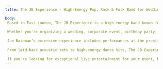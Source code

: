 ```yaml
---
title: The JB Experience - High-Energy Pop, Rock & Folk Band for Weddings & Events in London

body: 
 Based in East London, The JB Experience is a high-energy band known for delivering an unforgettable mix of pop, rock, soul, and funk music. Led by Joe Bateman, a talented multi-instrumentalist, singer-songwriter, and producer, the band provides top-tier live performances that guarantee a packed dance floor at every event.
 
 Whether you're organizing a wedding, corporate event, birthday party, or private function, The JB Experience brings the perfect energy and atmosphere to your celebration. Their seamless blend of music and personalized performances makes them the ideal choice for events in East London and beyond.
 
 Joe Bateman’s extensive experience includes performances at the prestigious Isle of Wight Festival, features on BBC Radio London, and millions of Spotify streams. His passion for music and his ability to connect with audiences makes every show a one-of-a-kind experience.
 
 From laid-back acoustic sets to high-energy dance hits, The JB Experience customizes their setlist to suit your event. Their versatility, professionalism, and reputation for excellence make them the go-to choice for any celebration.
 
 If you're looking for exceptional live entertainment for your event, book The JB Experience today for a night of unforgettable music that your guests will talk about for years to come.
---
```

